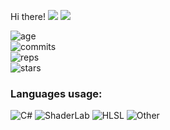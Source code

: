 Hi there!
<img src="https://visitor-badge.glitch.me/badge?page_id=REgorion.visitor-badge&color=5194f0" /> <img src="https://img.shields.io/github/followers/REgorion?style=social" />

![age](https://img.shields.io/static/v1?style=for-the-badge&label=Account%20age%3A&color=555&labelColor=%23ffd33d&message=6%20years)<br/>
![commits](https://img.shields.io/static/v1?style=for-the-badge&label=Сommits%3A&color=555&labelColor=%230366d6&message=507)<br/>
![reps](https://img.shields.io/static/v1?style=for-the-badge&label=Repos%3A&color=555&labelColor=%236a737d&message=19)<br/>
![stars](https://img.shields.io/static/v1?style=for-the-badge&label=Stars%3A&color=555&labelColor=%23fff5b1&message=1%20recived)<br/>


### Languages usage:
![C#](https://img.shields.io/static/v1?style=flat&label=C%23&color=555&labelColor=%23178600&message=81.3%25)
![ShaderLab](https://img.shields.io/static/v1?style=flat&label=ShaderLab&color=555&labelColor=%23222c37&message=9.1%25)
![HLSL](https://img.shields.io/static/v1?style=flat&label=HLSL&color=555&labelColor=%23aace60&message=2.1%25)
![Other](https://img.shields.io/static/v1?style=flat&label=Other&color=555&labelColor=%23ededed&message=7.2%25)
